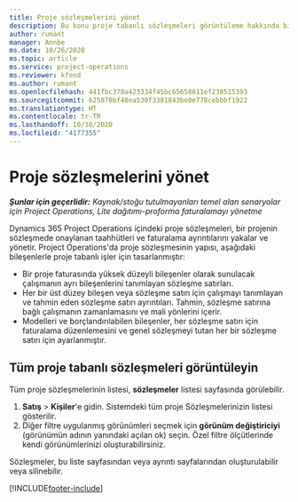 ```yaml
---
title: Proje sözleşmelerini yönet
description: Bu konu proje tabanlı sözleşmeleri görüntüleme hakkında bilgi sağlar.
author: rumant
manager: Annbe
ms.date: 10/26/2020
ms.topic: article
ms.service: project-operations
ms.reviewer: kfend
ms.author: rumant
ms.openlocfilehash: 441fbc378a423334f45bc65658811ef238515393
ms.sourcegitcommit: 625878bf48ea530f3381843be0e778cebbbf1922
ms.translationtype: HT
ms.contentlocale: tr-TR
ms.lasthandoff: 10/30/2020
ms.locfileid: "4177355"
---
```

# <a name="manage-project-contracts"></a>Proje sözleşmelerini yönet

_**Şunlar için geçerlidir:** Kaynak/stoğu tutulmayanları temel alan senaryolar için Project Operations, Lite dağıtımı-proforma faturalamayı yönetme_

Dynamics 365 Project Operations içindeki proje sözleşmeleri, bir projenin sözleşmede onaylanan taahhütleri ve faturalama ayrıntılarını yakalar ve yönetir. Project Operations'da proje sözleşmesinin yapısı, aşağıdaki bileşenlerle proje tabanlı işler için tasarlanmıştır:

- Bir proje faturasında yüksek düzeyli bileşenler olarak sunulacak çalışmanın ayrı bileşenlerini tanımlayan sözleşme satırları.
- Her bir üst düzey bileşen veya sözleşme satırı için çalışmayı tanımlayan ve tahmin eden sözleşme satırı ayrıntıları. Tahmin, sözleşme satırına bağlı çalışmanın zamanlamasını ve mali yönlerini içerir.
- Modelleri ve borçlandırılabilen bileşenler, her sözleşme satırı için faturalama düzenlemesini ve genel sözleşmeyi tutan her bir sözleşme satırı için ayarlanmıştır.

## <a name="view-all-project-based-contracts"></a>Tüm proje tabanlı sözleşmeleri görüntüleyin

Tüm proje sözleşmelerinin listesi, **sözleşmeler** listesi sayfasında görülebilir. 

1. **Satış** > **Kişiler**'e gidin. Sistemdeki tüm proje Sözleşmelerinizin listesi gösterilir. 
2. Diğer filtre uygulanmış görünümleri seçmek için **görünüm değiştiriciyi** (görünümün adının yanındaki açılan ok) seçin. Özel filtre ölçütlerinde kendi görünümlerinizi oluşturabilirsiniz.

Sözleşmeler, bu liste sayfasından veya ayrıntı sayfalarından oluşturulabilir veya silinebilir.


[!INCLUDE[footer-include](../../includes/footer-banner.md)]